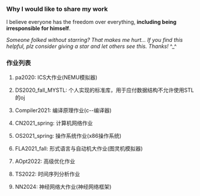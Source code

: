 ### Why I would like to share my work

I believe everyone has the freedom over everything, **including being irresponsible for himself**.

*Someone folked without starring? That makes me hurt...*
*If you find this helpful, plz consider giving a star and let others see this. Thanks!* ^_^

### 作业列表

1. pa2020: ICS大作业(NEMU模拟器)

2. DS2020_fall_MYSTL: 个人实现的标准库，用于应付数据结构不允许使用STL的oj

3. Compiler2021: 编译原理作业(c--编译器)

4. CN2021_spring: 计算机网络作业

5. OS2021_spring: 操作系统作业(x86操作系统)

6. FLA2021_fall: 形式语言与自动机大作业(图灵机模拟器)

7. AOpt2022: 高级优化作业

8. TS2022: 时间序列分析作业

9. NN2024: 神经网络大作业(神经网络框架)

